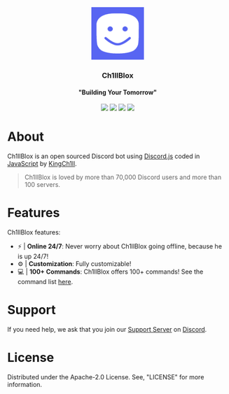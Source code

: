 <!-- Project Logo -->
<div align="center">
 <a href="https://github.com/KingCh1ll/Ch1llBlox">
   <img src="/bot/assets/images/Ch1llBlox.png" alt="Logo" width="120" height="120">
  </a>

  <h3>Ch1llBlox</h3>
  <h4>"Building Your Tomorrow"</h4>

  [![](https://img.shields.io/badge/discord.js-v12.5.3-blue.svg?logo=npm)](https://github.com/discordjs)
  [![](https://www.codefactor.io/repository/github/KingCh1ll/Ch1llBlox/badge)](https://www.codefactor.io/repository/github/kingch1ll/Ch1llBlox)
  [![](https://img.shields.io/discord/763803059876397056.svg?logo=discord&colorB=7289DA&label=Ch1ll%20Studio)](https://discord.gg/PPtzT8Mu3h)
  [![](https://img.shields.io/badge/patreon-donate-orange.svg)](https://www.patreon.com/KingCh1ll)
</div>

# About

Ch1llBlox is an open sourced Discord bot using [Discord.js](https://github.com/discordjs) coded in [JavaScript](https://javascript.com) by [KingCh1ll](https://ch1ll.dev/).
> Ch1llBlox is loved by more than 70,000 Discord users and more than 100 servers.

# Features

Ch1llBlox features:
* ⚡ | **Online 24/7**: Never worry about Ch1llBlox going offline, because he is up 24/7!
* ⚙ | **Customization**: Fully customizable!
* 💻 | **100+ Commands**: Ch1llBlox offers 100+ commands! See the command list [here](https://docs.ch1ll.dev/ch1llblox/commands).

# Support

If you need help, we ask that you join our [Support Server](https://discord.gg/PPtzT8Mu3h) on [Discord](https://discord.com).

# License

Distributed under the Apache-2.0 License. See, "LICENSE" for more information.
